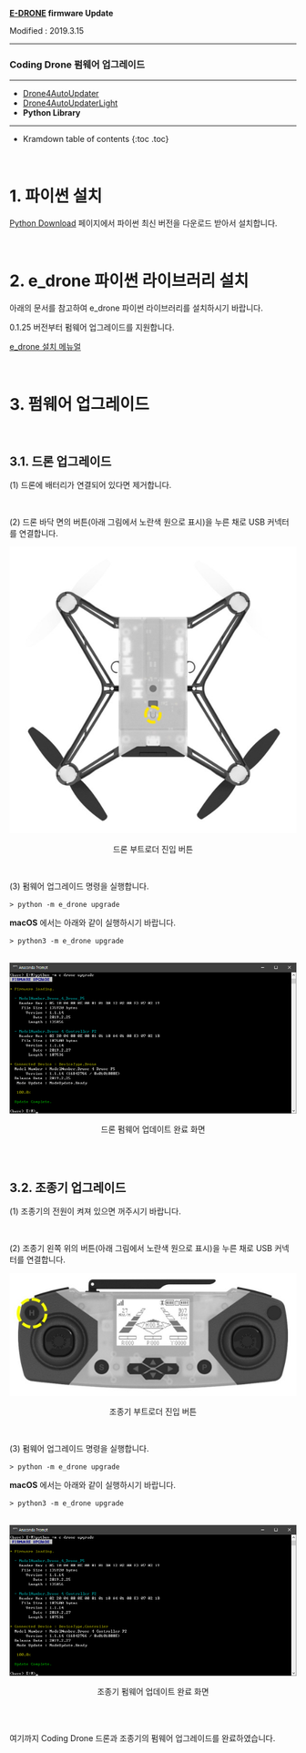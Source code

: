 **[E-DRONE](/documents/kr/products/e_drone/) firmware Update**

Modified : 2019.3.15

---

<h3>Coding Drone 펌웨어 업그레이드</h3>

---

- [Drone4AutoUpdater](../drone4autoupdater/)
- [Drone4AutoUpdaterLight](../drone4autoupdaterlight/)
- **Python Library**

---

* Kramdown table of contents
{:toc .toc}

<br>

# 1. 파이썬 설치

[Python Download](https://www.python.org/downloads/) 페이지에서 파이썬 최신 버전을 다운로드 받아서 설치합니다.

<br>



# 2. e_drone 파이썬 라이브러리 설치

아래의 문서를 참고하여 e_drone 파이썬 라이브러리를 설치하시기 바랍니다.

0.1.25 버전부터 펌웨어 업그레이드를 지원합니다.

<a href="/documents/kr/products/e_drone/library/python/e_drone/01_intro/">e_drone 설치 메뉴얼</a>

<br>



# 3. 펌웨어 업그레이드

<br>



## 3.1. 드론 업그레이드

(1) 드론에 배터리가 연결되어 있다면 제거합니다.

<br>

(2) 드론 바닥 면의 버튼(아래 그림에서 노란색 원으로 표시)을 누른 채로 USB 커넥터를 연결합니다.

<div align="center">
    <img src="./images/1_e_drone_drone_bottom_bootloader_button.jpg" alt="drone bottom">
    <p>드론 부트로더 진입 버튼</p>
</div>

<br>

(3) 펌웨어 업그레이드 명령을 실행합니다.

```
> python -m e_drone upgrade
```

**macOS** 에서는 아래와 같이 실행하시기 바랍니다.

```
> python3 -m e_drone upgrade
```

<br>

<div align="center">
    <img src="./images/2_drone_upgrade_complete.png" alt="drone upgrade complete">
    <p>드론 펌웨어 업데이트 완료 화면</p>
</div>
<br>

<br>



## 3.2. 조종기 업그레이드

(1) 조종기의 전원이 켜져 있으면 꺼주시기 바랍니다.

<br>

(2) 조종기 왼쪽 위의 버튼(아래 그림에서 노란색 원으로 표시)을 누른 채로 USB 커넥터를 연결합니다.

<div align="center">
    <img src="./images/3_e_drone_controller_top_bootloader_button.jpg" alt="controller top">
    <p>조종기 부트로더 진입 버튼</p>
</div>
<br>

(3) 펌웨어 업그레이드 명령을 실행합니다.

```
> python -m e_drone upgrade
```

**macOS** 에서는 아래와 같이 실행하시기 바랍니다.

```
> python3 -m e_drone upgrade
```

<br>

<div align="center">
    <img src="./images/4_controller_upgrade_complete.png" alt="controller upgrade complete">
    <p>조종기 펌웨어 업데이트 완료 화면</p>
</div>
<br>



<br>


여기까지 Coding Drone 드론과 조종기의 펌웨어 업그레이드를 완료하였습니다.

